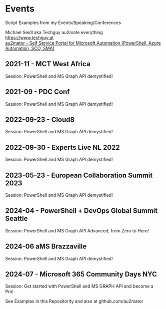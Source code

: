 # Events
Script Examples from my Events/Speaking/Conferences

Michael Seidl aka Techguy
au2mate everything
<br>
https://www.techguy.at
<br>
<a href="https://www.au2mator.com/?utm_source=github&utm_medium=social&utm_campaign=Techguy&utm_content=Events"> au2mator - Self Service Portal for Microsoft Automation (PowerShell, Azure Automation, SCO, SMA)</a>


## 2021-11 - MCT West Africa
Session: PowerShell and MS Graph API demystified!

## 2021-09 - PDC Conf
Session: PowerShell and MS Graph API demystified!

## 2022-09-23 - Cloud8
Session: PowerShell and MS Graph API demystified!

## 2022-09-30 - Experts Live NL 2022
Session: PowerShell and MS Graph API demystified!

## 2023-05-23 - European Collaboration Summit 2023
Session: PowerShell and MS Graph API demystified!

## 2024-04 - PowerShell + DevOps Global Summit Seattle
Session: PowerShell and MS Graph API Advanced, from Zero to Hero!

## 2024-06 aMS Brazzaville
Session: PowerShell and MS Graph API demystified!

## 2024-07 - Microsoft 365 Community Days NYC
Session: Get started with PowerShell and MS GRAPH API and become a Pro!




See Examples in this Repositority and also at github.com/au2mator
